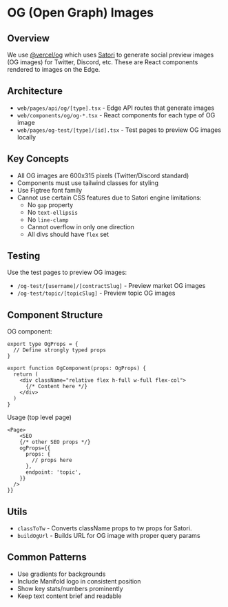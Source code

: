# OG (Open Graph) Images

## Overview

We use [@vercel/og](https://vercel.com/docs/functions/og-image-generation) which uses [Satori](https://github.com/vercel/satori) to generate social preview images (OG images) for Twitter, Discord, etc. These are React components rendered to images on the Edge.

## Architecture

- `web/pages/api/og/[type].tsx` - Edge API routes that generate images
- `web/components/og/og-*.tsx` - React components for each type of OG image
- `web/pages/og-test/[type]/[id].tsx` - Test pages to preview OG images locally

## Key Concepts

- All OG images are 600x315 pixels (Twitter/Discord standard)
- Components must use tailwind classes for styling
- Use Figtree font family
- Cannot use certain CSS features due to Satori engine limitations:
  - No `gap` property
  - No `text-ellipsis`
  - No `line-clamp`
  - Cannot overflow in only one direction
  - All divs should have `flex` set

## Testing

Use the test pages to preview OG images:
- `/og-test/[username]/[contractSlug]` - Preview market OG images
- `/og-test/topic/[topicSlug]` - Preview topic OG images

## Component Structure

OG component:

```tsx
export type OgProps = {
  // Define strongly typed props
}

export function OgComponent(props: OgProps) {
  return (
    <div className="relative flex h-full w-full flex-col">
      {/* Content here */}
    </div>
  )
}
```

Usage (top level page)

```tsx
<Page>
    <SEO
    {/* other SEO props */}
    ogProps={{
      props: {
        // props here
      },
      endpoint: 'topic',
    }}
  />
}}
```

## Utils

- `classToTw` - Converts className props to tw props for Satori.
- `buildOgUrl` - Builds URL for OG image with proper query params

## Common Patterns

- Use gradients for backgrounds
- Include Manifold logo in consistent position
- Show key stats/numbers prominently
- Keep text content brief and readable

